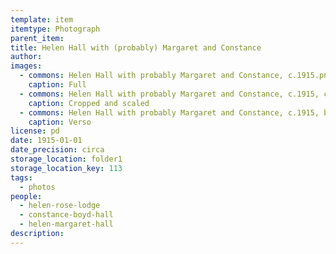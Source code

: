 ```yaml
---
template: item
itemtype: Photograph
parent_item: 
title: Helen Hall with (probably) Margaret and Constance
author: 
images:
  - commons: Helen Hall with probably Margaret and Constance, c.1915.png
    caption: Full
  - commons: Helen Hall with probably Margaret and Constance, c.1915, cropped and scaled.png
    caption: Cropped and scaled
  - commons: Helen Hall with probably Margaret and Constance, c.1915, back.png
    caption: Verso
license: pd
date: 1915-01-01
date_precision: circa
storage_location: folder1
storage_location_key: 113
tags:
  - photos
people:
  - helen-rose-lodge
  - constance-boyd-hall
  - helen-margaret-hall
description: 
---
```

